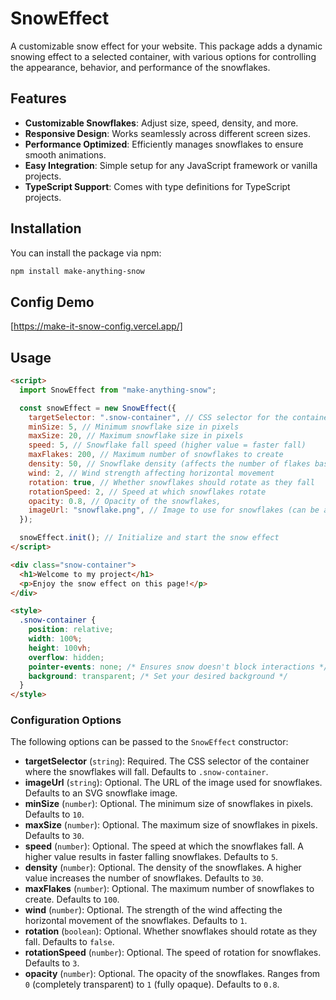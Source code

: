 # SnowEffect

A customizable snow effect for your website. This package adds a dynamic snowing effect to a selected container, with various options for controlling the appearance, behavior, and performance of the snowflakes.

## Features

- **Customizable Snowflakes**: Adjust size, speed, density, and more.
- **Responsive Design**: Works seamlessly across different screen sizes.
- **Performance Optimized**: Efficiently manages snowflakes to ensure smooth animations.
- **Easy Integration**: Simple setup for any JavaScript framework or vanilla projects.
- **TypeScript Support**: Comes with type definitions for TypeScript projects.

## Installation

You can install the package via npm:

```bash
npm install make-anything-snow
```

## Config Demo

[https://make-it-snow-config.vercel.app/]

## Usage

```html
<script>
  import SnowEffect from "make-anything-snow";

  const snowEffect = new SnowEffect({
    targetSelector: ".snow-container", // CSS selector for the container to apply the effect
    minSize: 5, // Minimum snowflake size in pixels
    maxSize: 20, // Maximum snowflake size in pixels
    speed: 5, // Snowflake fall speed (higher value = faster fall)
    maxFlakes: 200, // Maximum number of snowflakes to create
    density: 50, // Snowflake density (affects the number of flakes based on container size)
    wind: 2, // Wind strength affecting horizontal movement
    rotation: true, // Whether snowflakes should rotate as they fall
    rotationSpeed: 2, // Speed at which snowflakes rotate
    opacity: 0.8, // Opacity of the snowflakes,
    imageUrl: "snowflake.png", // Image to use for snowflakes (can be a URL or base64 data)
  });

  snowEffect.init(); // Initialize and start the snow effect
</script>

<div class="snow-container">
  <h1>Welcome to my project</h1>
  <p>Enjoy the snow effect on this page!</p>
</div>

<style>
  .snow-container {
    position: relative;
    width: 100%;
    height: 100vh;
    overflow: hidden;
    pointer-events: none; /* Ensures snow doesn't block interactions */
    background: transparent; /* Set your desired background */
  }
</style>
```

### Configuration Options

The following options can be passed to the `SnowEffect` constructor:

- **targetSelector** (`string`): Required. The CSS selector of the container where the snowflakes will fall. Defaults to `.snow-container`.
- **imageUrl** (`string`): Optional. The URL of the image used for snowflakes. Defaults to an SVG snowflake image.
- **minSize** (`number`): Optional. The minimum size of snowflakes in pixels. Defaults to `10`.
- **maxSize** (`number`): Optional. The maximum size of snowflakes in pixels. Defaults to `30`.
- **speed** (`number`): Optional. The speed at which the snowflakes fall. A higher value results in faster falling snowflakes. Defaults to `5`.
- **density** (`number`): Optional. The density of the snowflakes. A higher value increases the number of snowflakes. Defaults to `30`.
- **maxFlakes** (`number`): Optional. The maximum number of snowflakes to create. Defaults to `100`.
- **wind** (`number`): Optional. The strength of the wind affecting the horizontal movement of the snowflakes. Defaults to `1`.
- **rotation** (`boolean`): Optional. Whether snowflakes should rotate as they fall. Defaults to `false`.
- **rotationSpeed** (`number`): Optional. The speed of rotation for snowflakes. Defaults to `3`.
- **opacity** (`number`): Optional. The opacity of the snowflakes. Ranges from `0` (completely transparent) to `1` (fully opaque). Defaults to `0.8`.
